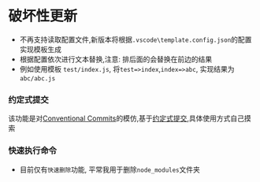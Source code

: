 # 破坏性更新

- 不再支持读取配置文件,新版本将根据`.vscode\template.config.json`的配置实现模板生成
- 根据配置依次进行文本替换,注意: 排后面的会替换在前边的结果
- 例如使用模板 `test/index.js`, 将`test=>index`,`index=>abc`, 实现结果为`abc/abc.js`

### 约定式提交

该功能是对[Conventional Commits](https://marketplace.visualstudio.com/items?itemName=vivaxy.vscode-conventional-commits)的模仿,基于[约定式提交](https://www.conventionalcommits.org/zh-hans/v1.0.0/),具体使用方式自己摸索

### 快速执行命令

- 目前仅有`快速删除`功能, 平常我用于删除`node_modules`文件夹
